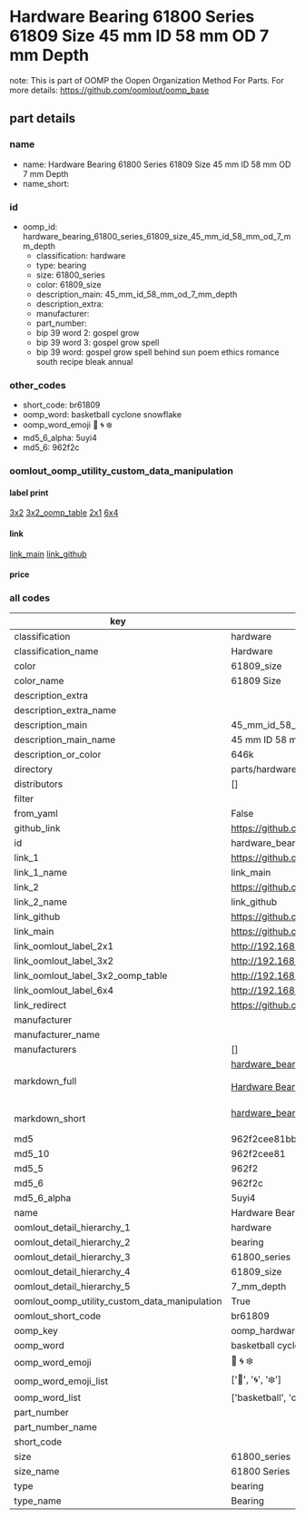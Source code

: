 # Hardware Bearing 61800 Series 61809 Size 45 mm ID 58 mm OD 7 mm Depth  

note: This is part of OOMP the Oopen Organization Method For Parts. For more details: https://github.com/oomlout/oomp_base

##  part details
  







### name
* name: Hardware Bearing 61800 Series 61809 Size 45 mm ID 58 mm OD 7 mm Depth
* name_short: 
### id
* oomp_id: hardware_bearing_61800_series_61809_size_45_mm_id_58_mm_od_7_mm_depth
  * classification: hardware
  * type: bearing
  * size: 61800_series
  * color: 61809_size
  * description_main: 45_mm_id_58_mm_od_7_mm_depth
  * description_extra: 
  * manufacturer: 
  * part_number: 
  * bip 39 word 2: gospel grow
  * bip 39 word 3: gospel grow spell
  * bip 39 word: gospel grow spell behind sun poem ethics romance south recipe bleak annual

### other_codes
* short_code: br61809
* oomp_word: basketball cyclone snowflake
* oomp_word_emoji :basketball: :cyclone: :snowflake:
* md5_6_alpha: 5uyi4
* md5_6: 962f2c






### oomlout_oomp_utility_custom_data_manipulation
#### label print
[3x2](http://192.168.1.245:1112/?label=oomp%205uyi4)
[3x2_oomp_table](http://192.168.1.108:1112/?label=oomp%205uyi4)
[2x1](http://192.168.1.242:1112/?label=oomp%205uyi4)
[6x4](http://192.168.1.55:1112/?label=oomp%205uyi4)    

#### link

[link_main](https://github.com/oomlout/oomlout_oomp_version_1_messy/tree/main/parts/hardware_bearing_61800_series_61809_size_45_mm_id_58_mm_od_7_mm_depth) [link_github](https://github.com/oomlout/oomlout_oomp_version_1_messy/tree/main/parts/hardware_bearing_61800_series_61809_size_45_mm_id_58_mm_od_7_mm_depth)                             

#### price







### all codes 
| key | value |  
| --- | --- |  
| classification | hardware |  
| classification_name | Hardware |  
| color | 61809_size |  
| color_name | 61809 Size |  
| description_extra |  |  
| description_extra_name |  |  
| description_main | 45_mm_id_58_mm_od_7_mm_depth |  
| description_main_name | 45 mm ID 58 mm OD 7 mm Depth |  
| description_or_color | 646k |  
| directory | parts/hardware_bearing_61800_series_61809_size_45_mm_id_58_mm_od_7_mm_depth |  
| distributors | [] |  
| filter |  |  
| from_yaml | False |  
| github_link | https://github.com/oomlout/oomlout_oomp_part_src/tree/main/parts/hardware_bearing_61800_series_61809_size_45_mm_id_58_mm_od_7_mm_depth |  
| id | hardware_bearing_61800_series_61809_size_45_mm_id_58_mm_od_7_mm_depth |  
| link_1 | https://github.com/oomlout/oomlout_oomp_version_1_messy/tree/main/parts/hardware_bearing_61800_series_61809_size_45_mm_id_58_mm_od_7_mm_depth |  
| link_1_name | link_main |  
| link_2 | https://github.com/oomlout/oomlout_oomp_version_1_messy/tree/main/parts/hardware_bearing_61800_series_61809_size_45_mm_id_58_mm_od_7_mm_depth |  
| link_2_name | link_github |  
| link_github | https://github.com/oomlout/oomlout_oomp_version_1_messy/tree/main/parts/hardware_bearing_61800_series_61809_size_45_mm_id_58_mm_od_7_mm_depth |  
| link_main | https://github.com/oomlout/oomlout_oomp_version_1_messy/tree/main/parts/hardware_bearing_61800_series_61809_size_45_mm_id_58_mm_od_7_mm_depth |  
| link_oomlout_label_2x1 | http://192.168.1.242:1112/?label=oomp%205uyi4 |  
| link_oomlout_label_3x2 | http://192.168.1.245:1112/?label=oomp%205uyi4 |  
| link_oomlout_label_3x2_oomp_table | http://192.168.1.108:1112/?label=oomp%205uyi4 |  
| link_oomlout_label_6x4 | http://192.168.1.55:1112/?label=oomp%205uyi4 |  
| link_redirect | https://github.com/oomlout/oomlout_oomp_version_1_messy/tree/main/parts/hardware_bearing_61800_series_61809_size_45_mm_id_58_mm_od_7_mm_depth |  
| manufacturer |  |  
| manufacturer_name |  |  
| manufacturers | [] |  
| markdown_full | [hardware_bearing_61800_series_61809_size_45_mm_id_58_mm_od_7_mm_depth](none)<br>[](none)<br>[Hardware Bearing 61800 Series 61809 Size 45 Mm Id 58 Mm Od 7 Mm Depth](none)<br><br> |  
| markdown_short | [hardware_bearing_61800_series_61809_size_45_mm_id_58_mm_od_7_mm_depth](none)<br><br> |  
| md5 | 962f2cee81bb89b69c6ca149a259c326 |  
| md5_10 | 962f2cee81 |  
| md5_5 | 962f2 |  
| md5_6 | 962f2c |  
| md5_6_alpha | 5uyi4 |  
| name | Hardware Bearing 61800 Series 61809 Size 45 mm ID 58 mm OD 7 mm Depth |  
| oomlout_detail_hierarchy_1 | hardware |  
| oomlout_detail_hierarchy_2 | bearing |  
| oomlout_detail_hierarchy_3 | 61800_series |  
| oomlout_detail_hierarchy_4 | 61809_size |  
| oomlout_detail_hierarchy_5 | 7_mm_depth |  
| oomlout_oomp_utility_custom_data_manipulation | True |  
| oomlout_short_code | br61809 |  
| oomp_key | oomp_hardware_bearing_61800_series_61809_size_45_mm_id_58_mm_od_7_mm_depth |  
| oomp_word | basketball cyclone snowflake |  
| oomp_word_emoji | :basketball: :cyclone: :snowflake: |  
| oomp_word_emoji_list | [':basketball:', ':cyclone:', ':snowflake:'] |  
| oomp_word_list | ['basketball', 'cyclone', 'snowflake'] |  
| part_number |  |  
| part_number_name |  |  
| short_code |  |  
| size | 61800_series |  
| size_name | 61800 Series |  
| type | bearing |  
| type_name | Bearing |  
